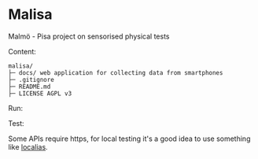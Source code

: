 Malisa
======

Malmö - Pisa project on sensorised physical tests

Content:

```
malisa/
├─ docs/ web application for collecting data from smartphones
├─ .gitignore
├─ README.md
├─ LICENSE AGPL v3
```

Run:


Test:

Some APIs require https, for local testing it's a good idea to use something like [localias](https://github.com/peterldowns/localias).